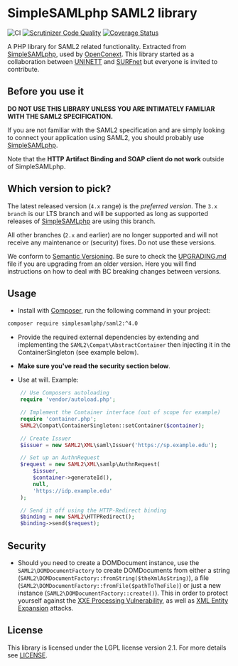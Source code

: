SimpleSAMLphp SAML2 library
===========================
![CI](https://github.com/simplesamlphp/saml2/workflows/CI/badge.svg?branch=master)
[![Scrutinizer Code Quality](https://scrutinizer-ci.com/g/simplesamlphp/saml2/badges/quality-score.png?b=master)](https://scrutinizer-ci.com/g/simplesamlphp/saml2/?branch=master)
[![Coverage Status](https://codecov.io/gh/simplesamlphp/saml2/branch/master/graph/badge.svg)](https://codecov.io/gh/simplesamlphp/saml2)

A PHP library for SAML2 related functionality. Extracted from [SimpleSAMLphp](https://www.simplesamlphp.org),
used by [OpenConext](https://www.openconext.org).
This library started as a collaboration between [UNINETT](https://www.uninett.no) and [SURFnet](https://www.surfnet.nl) but everyone is invited to contribute.


Before you use it
-----------------
**DO NOT USE THIS LIBRARY UNLESS YOU ARE INTIMATELY FAMILIAR WITH THE SAML2 SPECIFICATION.**

If you are not familiar with the SAML2 specification and are simply looking to connect your application using SAML2,
you should probably use [SimpleSAMLphp](https://www.simplesamlphp.org).

Note that the **HTTP Artifact Binding and SOAP client do not work** outside of SimpleSAMLphp.

Which version to pick?
----------------------
The latest released version (`4.x` range) is the _preferred version_.
The `3.x branch` is our LTS branch and will be supported as long as supported releases of [SimpleSAMLphp](https://www.simplesamlphp.org) are using this branch.

All other branches (`2.x` and earlier) are no longer supported and will not receive any maintenance or
(security) fixes. Do not use these versions.

We conform to [Semantic Versioning](https://semver.org/).
Be sure to check the [UPGRADING.md](UPGRADING.md) file if you are upgrading from an older version. Here
you will find instructions on how to deal with BC breaking changes between versions.

Usage
-----

* Install with [Composer](https://getcomposer.org/doc/00-intro.md), run the following command in your project:

```bash
composer require simplesamlphp/saml2:^4.0
```

* Provide the required external dependencies by extending and implementing the ```SAML2\Compat\AbstractContainer```
  then injecting it in the ContainerSingleton (see example below).

* **Make sure you've read the security section below**.

* Use at will.
Example:
```php
    // Use Composers autoloading
    require 'vendor/autoload.php';

    // Implement the Container interface (out of scope for example)
    require 'container.php';
    SAML2\Compat\ContainerSingleton::setContainer($container);

    // Create Issuer
    $issuer = new SAML2\XML\saml\Issuer('https://sp.example.edu');

    // Set up an AuthnRequest
    $request = new SAML2\XML\samlp\AuthnRequest(
        $issuer,
        $container->generateId(),
        null,
        'https://idp.example.edu'
    );

    // Send it off using the HTTP-Redirect binding
    $binding = new SAML2\HTTPRedirect();
    $binding->send($request);
```

Security
--------
* Should you need to create a DOMDocument instance, use the `SAML2\DOMDocumentFactory` to create DOMDocuments from
  either a string (`SAML2\DOMDocumentFactory::fromString($theXmlAsString)`), a file (`SAML2\DOMDocumentFactory::fromFile($pathToTheFile)`)
  or just a new instance (`SAML2\DOMDocumentFactory::create()`). This in order to protect yourself against the
  [XXE Processing Vulnerability](https://www.owasp.org/index.php/XML_External_Entity_(XXE)_Processing), as well as
  [XML Entity Expansion](https://phpsecurity.readthedocs.org/en/latest/Injection-Attacks.html#defenses-against-xml-entity-expansion) attacks.

License
-------
This library is licensed under the LGPL license version 2.1.
For more details see [LICENSE](https://raw.github.com/simplesamlphp/saml2/master/LICENSE).
